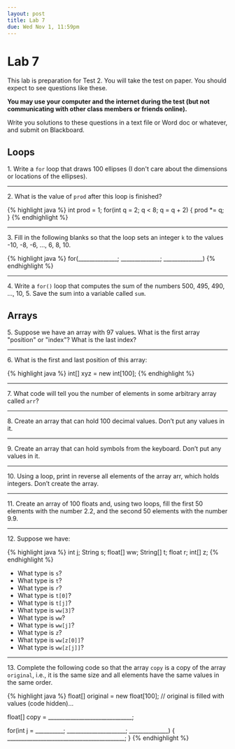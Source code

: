 ```yaml
---
layout: post
title: Lab 7
due: Wed Nov 1, 11:59pm
---
```


# Lab 7

This lab is preparation for Test 2. You will take the test on paper. You should expect to see questions like these.

**You may use your computer and the internet during the test (but not communicating with other class members or friends online).**

Write you solutions to these questions in a text file or Word doc or whatever, and submit on Blackboard.

## Loops

1\. Write a `for` loop that draws 100 ellipses (I don't care about the dimensions or locations of the ellipses).

<hr/>

2\. What is the value of `prod` after this loop is finished?

{% highlight java %}
int prod = 1;
for(int q = 2; q < 8; q = q + 2)
{
  prod *= q;
}
{% endhighlight %}

<hr/>

3\. Fill in the following blanks so that the loop sets an integer `k` to the values -10, -8, -6, ..., 6, 8, 10.

{% highlight java %}
for(______________; ______________; ______________)
{% endhighlight %}

<hr/>

4\. Write a `for()` loop that computes the sum of the numbers 500, 495, 490, ..., 10, 5. Save the sum into a variable called `sum`.

## Arrays

5\. Suppose we have an array with 97 values. What is the first array "position" or "index"? What is the last index?

<hr/>

6\. What is the first and last position of this array:

{% highlight java %}
int[] xyz = new int[100];
{% endhighlight %}

<hr/>

7\. What code will tell you the number of elements in some arbitrary array called `arr`?

<hr/>

8\. Create an array that can hold 100 decimal values. Don’t put any values in it.

<hr/>

9\. Create an array that can hold symbols from the keyboard. Don’t put any values in it.

<hr/>

10\. Using a loop, print in reverse all elements of the array arr, which holds integers. Don’t create the array.

<hr/>

11\. Create an array of 100 floats and, using two loops, fill the first 50 elements with the number 2.2, and the second 50 elements with the number 9.9.

<hr/>

12\. Suppose we have:

{% highlight java %}
int j;
String s;
float[] ww;
String[] t;
float r;
int[] z;
{% endhighlight %}

- What type is `s`?
- What type is `t`?
- What type is `r`?
- What type is `t[0]`?
- What type is `t[j]`?
- What type is `ww[3]`?
- What type is `ww`?
- What type is `ww[j]`?
- What type is `z`?
- What type is `ww[z[0]]`?
- What type is `ww[z[j]]`?

<hr/>

13\. Complete the following code so that the array `copy` is a copy of the array `original`, i.e., it is the same size and all elements have the same values in the same order.

{% highlight java %}
float[] original = new float[100];
// original is filled with values (code hidden)...

float[] copy = ______________________________;

for(int j = __________; _____________________; ______________)
{
    __________________________________________;
}
{% endhighlight %}


